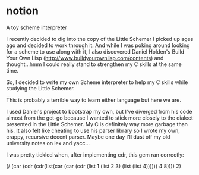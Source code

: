 # notion
A toy scheme interpreter

I recently decided to dig into the copy of the Little Schemer I picked up ages ago and decided to work through it. 
And while I was poking around looking for a scheme to use along with it, I also discovered Daniel Holden's
Build Your Own Lisp (http://www.buildyourownlisp.com/contents) and thought...hmm I could really stand to strengthen my
C skills at the same time.

So, I decided to write my own Scheme interpreter to help my C skills while studying the Little Schemer.

This is probably a terrible way to learn either language but here we are.

I used Daniel's project to bootstrap my own, but I've diverged from his code almost from the get-go because I wanted to stick 
more closely to the dialect presented in the Little Schemer. My C is definitely way more garbage than his. It also felt like 
cheating to use his parser library so I wrote my own, crappy, recursive decent parser. Maybe one day I'll dust off my old
university notes on lex and yacc...

I was pretty tickled when, after implementing cdr, this gem ran correctly:

(/ (car (cdr (cdr(list(car (car (cdr (list 1 (list 2 3) (list (list 4)))))) 4 8)))) 2)
